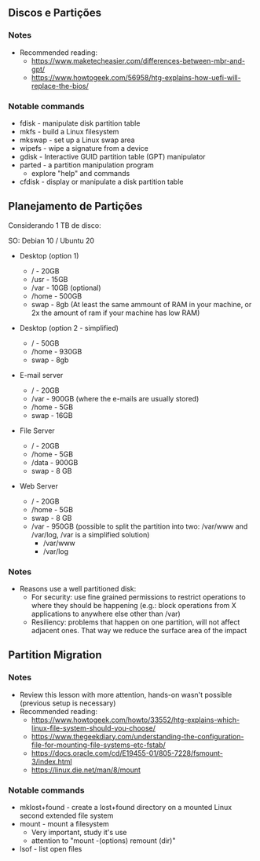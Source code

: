 ## Discos e Partições

### Notes

* Recommended reading: 
  * https://www.maketecheasier.com/differences-between-mbr-and-gpt/
  * https://www.howtogeek.com/56958/htg-explains-how-uefi-will-replace-the-bios/


### Notable commands

* fdisk - manipulate disk partition table
* mkfs - build a Linux filesystem
* mkswap - set up a Linux swap area
* wipefs - wipe a signature from a device
* gdisk - Interactive GUID partition table (GPT) manipulator
* parted - a partition manipulation program
  * explore "help" and commands
* cfdisk - display or manipulate a disk partition table

## Planejamento de Partições

Considerando 1 TB de disco:

SO: Debian 10 / Ubuntu 20

* Desktop (option 1)
  - / - 20GB
  - /usr - 15GB
  - /var - 10GB (optional)
  - /home - 500GB
  - swap - 8gb (At least the same ammount of RAM in your machine, or 2x the amount of ram if your machine has low RAM)

* Desktop (option 2 - simplified)
  * / - 50GB
  * /home - 930GB
  * swap - 8gb

* E-mail server
  * / - 20GB
  * /var - 900GB (where the e-mails are usually stored)
  * /home - 5GB
  * swap - 16GB

* File Server
  * / - 20GB
  * /home - 5GB
  * /data - 900GB 
  * swap - 8 GB


* Web Server
  * / - 20GB
  * /home - 5GB
  * swap - 8 GB
  * /var - 950GB (possible to split the partition into two: /var/www and /var/log, /var is a simplified solution)
    * /var/www
    * /var/log

### Notes 

* Reasons use a well partitioned disk:
  * For security: use fine grained permissions to restrict operations to where they should be happening (e.g.: block operations from X applications to anywhere else other than /var)
  * Resiliency: problems that happen on one partition, will not affect adjacent ones. That way we reduce the surface area of the impact

## Partition Migration

### Notes

* Review this lesson with more attention, hands-on wasn't possible (previous setup is necessary)
* Recommended reading: 
  * https://www.howtogeek.com/howto/33552/htg-explains-which-linux-file-system-should-you-choose/
  * https://www.thegeekdiary.com/understanding-the-configuration-file-for-mounting-file-systems-etc-fstab/
  * https://docs.oracle.com/cd/E19455-01/805-7228/fsmount-3/index.html
  * https://linux.die.net/man/8/mount

### Notable commands

* mklost+found  - create a lost+found directory on a mounted Linux second extended file system
* mount - mount a filesystem
  * Very important, study it's use 
  * attention to "mount -(options) remount (dir)"
* lsof - list open files